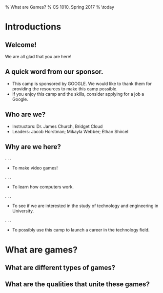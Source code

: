 % What are Games?
% CS 1010, Spring 2017
% \today

# Introductions

## Welcome!

We are all glad that you are here!

## A quick word from our sponsor.

- This camp is sponsored by GOOGLE. We would like to thank them for providing the resources to make this camp possible.
- If you enjoy this camp and the skills, consider applying for a job a Google.

## Who are we? 

- Instructors: Dr. James Church, Bridget Cloud
- Leaders: Jacob Horstman; Mikayla Webber; Ethan Shircel

## Why are we here?

. . .

- To make video games!

. . .

- To learn how computers work.

. . .

- To see if we are interested in the study of technology and engineering in University.

. . .

- To possibly use this camp to launch a career in the technology field.

# What are games?

## What are different types of games?

## What are the qualities that unite these games?


